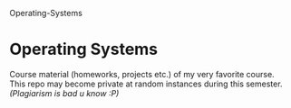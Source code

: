 Operating-Systems
# Operating Systems

Course material (homeworks, projects etc.) of my very favorite course.  
This repo may become private at random instances during this semester.  
_(Plagiarism is bad u know :P)_  
